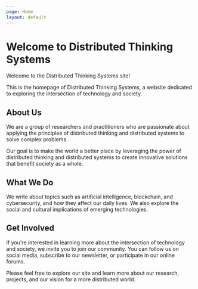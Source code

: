 ```yaml
---
page: Home
layout: default
---
```


# Welcome to Distributed Thinking Systems

Welcome to the Distributed Thinking Systems site!

This is the homepage of Distributed Thinking Systems, a website dedicated to exploring the intersection of technology and society.

## About Us

We are a group of researchers and practitioners who are passionate about applying the principles of distributed thinking and distributed systems to solve complex problems.

Our goal is to make the world a better place by leveraging the power of distributed thinking and distributed systems to create innovative solutions that benefit society as a whole.

## What We Do

We write about topics such as artificial intelligence, blockchain, and cybersecurity, and how they affect our daily lives. We also explore the social and cultural implications of emerging technologies.

## Get Involved

If you're interested in learning more about the intersection of technology and society, we invite you to join our community. You can follow us on social media, subscribe to our newsletter, or participate in our online forums.

Please feel free to explore our site and learn more about our research, projects, and our vision for a more distributed world.
